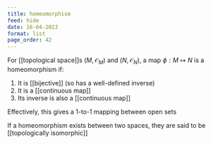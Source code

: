 ```yaml
---
title: homeomorphism
feed: hide
date: 16-04-2023
format: list
page_order: 42
---
```



For [[topological space]]s $(M, \mathcal O_M)$ and $(N, \mathcal O_N)$, a map $\phi: M\mapsto N$ is a homeomorphism if:
1. It is [[bijective]] (so has a well-defined inverse)
2. It is a [[continuous map]]
3. Its inverse is also a [[continuous map]]

Effectively, this gives a 1-to-1 mapping between open sets

If a homeomorphism exists between two spaces, they are said to be [[topologically isomorphic]]